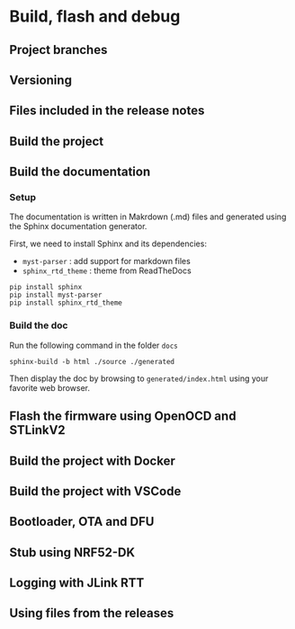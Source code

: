 # Build, flash and debug
## Project branches
## Versioning
## Files included in the release notes
## Build the project
## Build the documentation
### Setup
The documentation is written in Makrdown (.md) files and generated using the Sphinx documentation generator.

First, we need to install Sphinx and its dependencies:
 - `myst-parser` : add support for markdown files
 - `sphinx_rtd_theme` : theme from ReadTheDocs
```
pip install sphinx
pip install myst-parser
pip install sphinx_rtd_theme
```

### Build the doc
Run the following command in the folder `docs`
```
sphinx-build -b html ./source ./generated
```

Then display the doc by browsing to `generated/index.html` using your favorite web browser.

## Flash the firmware using OpenOCD and STLinkV2
## Build the project with Docker
## Build the project with VSCode
## Bootloader, OTA and DFU
## Stub using NRF52-DK
## Logging with JLink RTT
## Using files from the releases
